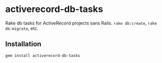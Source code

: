 activerecord-db-tasks
=====================
Rake db tasks for ActiveRecord projects sans Rails.
`rake db:create`, `rake db:migrate`, etc.

Installation
------------
```
gem install activerecord-db-tasks
```
